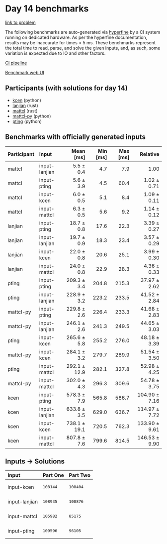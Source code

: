 # Day 14 benchmarks

[link to problem](https://adventofcode.com/2023/day/14)

The following benchmarks are auto-generated via
[hyperfine](https://github.com/sharkdp/hyperfine) by a CI system running on
dedicated hardware. As per the hyperfine documentation, results may be
inaccurate for times < 5 ms. These benchmarks represent the total time to read,
parse, and solve the given inputs, and, as such, some variation is expected due
to IO and other factors.

[CI pipeline](http://ci.papercode.net:8080/teams/main/pipelines/aoc2023)

[Benchmark web UI](https://aoc.ancalagon.black)


## Participants (with solutions for day 14)

- [kcen](https://github.com/kcen/aoc2023) (python)
- [lanjian](https://github.com/lanjian/aoc-2023) (rust)
- [mattcl](https://github.com/mattcl/aoc2023) (rust)
- [mattcl-py](https://github.com/mattcl/aoc2023-py) (python)
- [pting](https://github.com/pting/aoc2023) (python)


## Benchmarks with officially generated inputs

| Participant | Input | Mean [ms] | Min [ms] | Max [ms] | Relative |
|:---|:---|---:|---:|---:|---:|
| mattcl | input-lanjian | 5.5 ± 0.4 | 4.7 | 7.9 | 1.00 |
| mattcl | input-pting | 5.6 ± 3.9 | 4.5 | 60.4 | 1.02 ± 0.71 |
| mattcl | input-kcen | 6.0 ± 0.5 | 5.1 | 8.4 | 1.09 ± 0.11 |
| mattcl | input-mattcl | 6.3 ± 0.5 | 5.6 | 9.2 | 1.14 ± 0.12 |
| lanjian | input-pting | 18.7 ± 0.8 | 17.6 | 22.3 | 3.39 ± 0.27 |
| lanjian | input-lanjian | 19.7 ± 0.9 | 18.3 | 23.4 | 3.57 ± 0.29 |
| lanjian | input-kcen | 22.0 ± 0.8 | 20.6 | 25.1 | 3.99 ± 0.30 |
| lanjian | input-mattcl | 24.0 ± 0.8 | 22.9 | 28.3 | 4.36 ± 0.33 |
| pting | input-pting | 209.3 ± 3.4 | 204.8 | 215.3 | 37.97 ± 2.62 |
| pting | input-lanjian | 228.9 ± 3.2 | 223.2 | 233.5 | 41.52 ± 2.84 |
| mattcl-py | input-pting | 229.8 ± 2.6 | 226.4 | 233.3 | 41.68 ± 2.83 |
| mattcl-py | input-lanjian | 246.1 ± 2.6 | 241.3 | 249.5 | 44.65 ± 3.03 |
| pting | input-kcen | 265.6 ± 5.8 | 255.2 | 276.0 | 48.18 ± 3.39 |
| mattcl-py | input-kcen | 284.1 ± 3.2 | 279.7 | 289.9 | 51.54 ± 3.50 |
| pting | input-mattcl | 292.1 ± 12.9 | 282.1 | 327.8 | 52.98 ± 4.25 |
| mattcl-py | input-mattcl | 302.0 ± 4.3 | 296.3 | 309.6 | 54.78 ± 3.75 |
| kcen | input-pting | 578.3 ± 7.9 | 565.8 | 586.7 | 104.90 ± 7.16 |
| kcen | input-lanjian | 633.8 ± 3.5 | 629.0 | 636.7 | 114.97 ± 7.72 |
| kcen | input-kcen | 738.1 ± 19.1 | 720.5 | 762.3 | 133.90 ± 9.61 |
| kcen | input-mattcl | 807.8 ± 7.6 | 799.6 | 814.5 | 146.53 ± 9.90 |


## Inputs -> Solutions

| Input | Part One | Part Two |
|:---|:---|:---|
|input-kcen|<pre>108144</pre>|<pre>108404</pre>|
|input-lanjian|<pre>108935</pre>|<pre>100876</pre>|
|input-mattcl|<pre>105982</pre>|<pre>85175</pre>|
|input-pting|<pre>109596</pre>|<pre>96105</pre>|